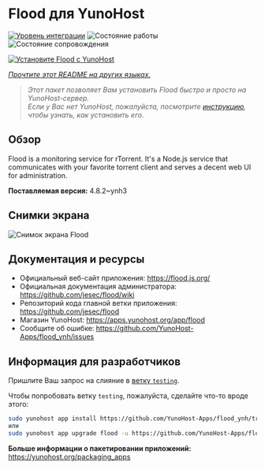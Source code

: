 <!--
Важно: этот README был автоматически сгенерирован <https://github.com/YunoHost/apps/tree/master/tools/readme_generator>
Он НЕ ДОЛЖЕН редактироваться вручную.
-->

# Flood для YunoHost

[![Уровень интеграции](https://apps.yunohost.org/badge/integration/flood)](https://ci-apps.yunohost.org/ci/apps/flood/)
![Состояние работы](https://apps.yunohost.org/badge/state/flood)
![Состояние сопровождения](https://apps.yunohost.org/badge/maintained/flood)

[![Установите Flood с YunoHost](https://install-app.yunohost.org/install-with-yunohost.svg)](https://install-app.yunohost.org/?app=flood)

*[Прочтите этот README на других языках.](./ALL_README.md)*

> *Этот пакет позволяет Вам установить Flood быстро и просто на YunoHost-сервер.*  
> *Если у Вас нет YunoHost, пожалуйста, посмотрите [инструкцию](https://yunohost.org/install), чтобы узнать, как установить его.*

## Обзор

Flood is a monitoring service for rTorrent. It's a Node.js service that communicates with your favorite torrent client and serves a decent web UI for administration.

**Поставляемая версия:** 4.8.2~ynh3

## Снимки экрана

![Снимок экрана Flood](./doc/screenshots/screenshot.png)

## Документация и ресурсы

- Официальный веб-сайт приложения: <https://flood.js.org/>
- Официальная документация администратора: <https://github.com/jesec/flood/wiki>
- Репозиторий кода главной ветки приложения: <https://github.com/jesec/flood>
- Магазин YunoHost: <https://apps.yunohost.org/app/flood>
- Сообщите об ошибке: <https://github.com/YunoHost-Apps/flood_ynh/issues>

## Информация для разработчиков

Пришлите Ваш запрос на слияние в [ветку `testing`](https://github.com/YunoHost-Apps/flood_ynh/tree/testing).

Чтобы попробовать ветку `testing`, пожалуйста, сделайте что-то вроде этого:

```bash
sudo yunohost app install https://github.com/YunoHost-Apps/flood_ynh/tree/testing --debug
или
sudo yunohost app upgrade flood -u https://github.com/YunoHost-Apps/flood_ynh/tree/testing --debug
```

**Больше информации о пакетировании приложений:** <https://yunohost.org/packaging_apps>
